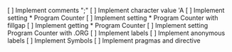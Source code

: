 
[ ] Implement comments ";"
[ ] Implement character value 'A
[ ] Implement setting * Program Counter
[ ] Implement setting * Program Counter with fillgap
[ ] Implement getting * Program Counter
[ ] Implement setting Program Counter with .ORG
[ ] Implement labels
[ ] Implement anonymous labels
[ ] Implement Symbols
[ ] Implement pragmas and directive